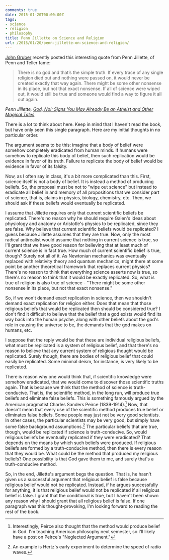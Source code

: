 ```yaml
---
comments: true
date: 2015-01-20T00:00:00Z
tags:
- science
- religion
- philosophy
title: Penn Jillette on Science and Religion
url: /2015/01/20/penn-jillette-on-science-and-religion/
---
```


[John Gruber](www.daringfireball.net) recently posted this interesting quote from Penn Jillette, of Penn and Teller fame:


>There is no god and that’s the simple truth. If every trace of any single religion died out and nothing were passed on, it would never be created exactly that way again. There might be some other nonsense in its place, but not that exact nonsense. If all of science were wiped out, it would still be true and someone would find a way to figure it all out again.

<cite>Penn Jillette, [*God, No!: Signs You May Already Be an Atheist and Other Magical Tales*](http://books.google.com/books?id=KsI3sswEg14C&printsec=frontcover&dq=god+no+penn+jillette&hl=en&sa=X&ei=bHXrTuSJNYnt0gHoqrikCQ&ved=0CDcQ6AEwAA#v=onepage&q=%22that%20exact%20nonsense%22&f=false) 


There is a lot to think about here. Keep in mind that I haven't read the book, but have only seen this single paragraph. Here are my initial thoughts in no particular order.

The argument seems to be this: imagine that a body of belief were somehow completely eradicated from human minds. If humans were somehow to replicate this body of belief, then such replication would be evidence in favor of its truth. Failure to replicate the body of belief would be evidence in favor of its falsity.

Now, as I often say in class, it's a bit more complicated than this. First, science itself is not a body of belief. It is instead a method of producing beliefs. So, the proposal must be not to "wipe out science" but instead to eradicate all belief in and memory of all propositions that we consider part of science, that is, claims in physics, biology, chemistry, etc. Then, we should ask if these beliefs would eventually be replicated.

I assume that Jillette requires only that current scientific beliefs be replicated. There's no reason why he should require Galen's ideas about physiology and anatomy or Aristotle's physics to be replicated, since they are false. Why believe that current scientific beliefs would be replicated? I guess because Jillette assumes that they are true. Now, only the most radical antirealist would assume that nothing in current science is true, so I'll grant that we have good reason for believing that at least much of current science is in fact true. How much of current scientific belief is true, though? Surely not all of it. As Newtonian mechanics was eventually replaced with relativity theory and quantum mechanics, might there at some point be another theoretical framework that replaces current physics? There's no reason to think that everything science asserts now is true, so there's no reason to think that it would be exactly replicated. So, what is true of religion is also true of science - "There might be some other nonsense in its place, but not that exact nonsense."

So, if we won't demand exact replication in science, then we shouldn't demand exact replication for religion either. Does that mean that those religious beliefs that would be replicated then should be considered true? I don't find it difficult to believe that the belief that a god exists would find its way back into the human psyche, along with other beliefs about the god's role in causing the universe to be, the demands that the god makes on humans, etc.

I suppose that the reply would be that these are individual religious beliefs, what must be replicated is a system of religious belief, and that there's no reason to believe that any current system of religious thought would be replicated. Surely though, there are bodies of religious belief that could easily be replicated. Some minimal deism, for instance, is very likely to be replicated.

There is reason why one would think that, if scientific knowledge were somehow eradicated, that we would come to discover those scientific truths again. That is because we think that the method of science is truth-conducive. That is, the scientific method, in the long run, will produce true beliefs and eliminate false beliefs. This is something famously argued by the American pragmatist Charles Sanders Peirce (1839-1914).[^1] Now, that doesn't mean that every use of the scientific method produces true belief or eliminates false beliefs. Some people may just not be very good scientists. In other cases, the particular scientists may be very good, but simply have some false background assumptions.[^2] The particular beliefs that are true, though, would be replicated if science is truth-conducive. So, would religious beliefs be eventually replicated if they were eradicated? That depends on the means by which such beliefs were produced. If religious beliefs are formed by a truth-conducive method, then there is every reason that they would be. What could be the method that produced my religious beliefs? One possibility is that God gave them to me, and surely that's a truth-conducive method. 

So, in the end, Jillette's argument begs the question. That is, he hasn't given us a successful argument that religious belief is false because religious belief would not be replicated. Instead, if he argues successfully for anything, it is that religious belief would not be replicated if all religious belief is false. I grant that the conditional is true, but I haven't been shown any reason why I should grant that all religious belief is false. If one paragraph was this thought-provoking, I'm looking forward to reading the rest of the book. 













[^1]: Interestingly, Peirce also thought that the method would produce belief in God. I'm teaching American philosophy next semester, so I'll likely have a post on Peirce's "Neglected Argument."
[^2]: An example is Hertz's early experiment to determine the speed of radio waves.
